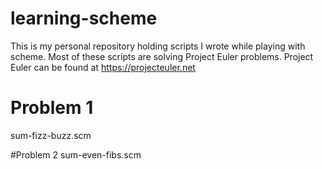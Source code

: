 # learning-scheme
This is my personal repository holding scripts I wrote while playing
with scheme. Most of these scripts are solving Project Euler problems.
Project Euler can be found at https://projecteuler.net

# Problem 1
sum-fizz-buzz.scm

#Problem 2
sum-even-fibs.scm